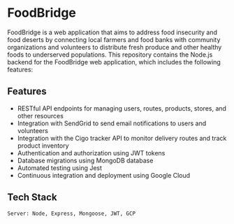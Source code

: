 # FoodBridge

FoodBridge is a web application that aims to address food insecurity and food deserts by connecting local farmers and food banks with community organizations and volunteers to distribute fresh produce and other healthy foods to underserved populations. This repository contains the Node.js backend for the FoodBridge web application, which includes the following features:

## Features

- RESTful API endpoints for managing users, routes, products, stores, and other resources
- Integration with SendGrid to send email notifications to users and volunteers
- Integration with the Cigo tracker API to monitor delivery routes and track product inventory
- Authentication and authorization using JWT tokens
- Database migrations using MongoDB database
- Automated testing using Jest
- Continuous integration and deployment using Google Cloud

## Tech Stack
`Server: Node, Express, Mongoose, JWT, GCP`

